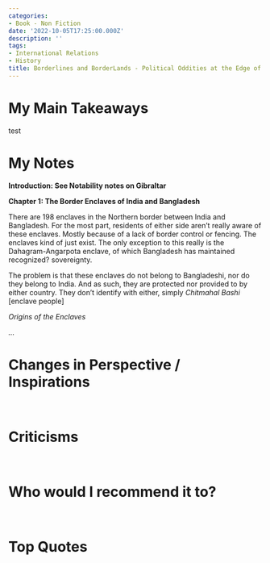 ```yaml
---
categories:
- Book - Non Fiction
date: '2022-10-05T17:25:00.000Z'
description: ''
tags:
- International Relations
- History
title: Borderlines and BorderLands - Political Oddities at the Edge of the Nation-State
---
```

# My Main Takeaways

test

# My Notes

**Introduction: See Notability notes on Gibraltar**

**Chapter 1: The Border Enclaves of India and Bangladesh**

There are 198 enclaves in the Northern border between India and Bangladesh. For the most part, residents of either side aren’t really aware of these enclaves. Mostly because of a lack of border control or fencing. The enclaves kind of just exist. The only exception to this really is the Dahagram-Angarpota enclave, of which Bangladesh has maintained recognized? sovereignty.

The problem is that these enclaves do not belong to Bangladeshi, nor do they belong to India. And as such, they are protected nor provided to by either country. They don’t identify with either, simply *Chitmahal Bashi* [enclave people]

*Origins of the Enclaves*

*…*

# Changes in Perspective / Inspirations 

<br/>

# Criticisms

<br/>

# Who would I recommend it to?

<br/>

# Top Quotes

<br/>

<br/>

